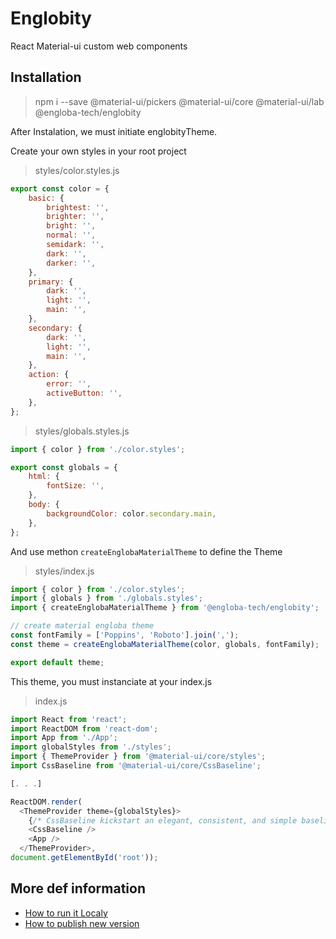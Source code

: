 # Englobity

React Material-ui custom web components

## Installation

> npm i --save @material-ui/pickers @material-ui/core @material-ui/lab @engloba-tech/englobity

After Instalation, we must initiate englobityTheme.

Create your own styles in your root project

> styles/color.styles.js

```js
export const color = {
	basic: {
		brightest: '',
		brighter: '',
		bright: '',
		normal: '',
		semidark: '',
		dark: '',
		darker: '',
	},
	primary: {
		dark: '',
		light: '',
		main: '',
	},
	secondary: {
		dark: '',
		light: '',
		main: '',
	},
	action: {
		error: '',
		activeButton: '',
	},
};
```

> styles/globals.styles.js

```js
import { color } from './color.styles';

export const globals = {
	html: {
		fontSize: '',
	},
	body: {
		backgroundColor: color.secondary.main,
	},
};
```

And use methon `createEnglobaMaterialTheme` to define the Theme

> styles/index.js

```js
import { color } from './color.styles';
import { globals } from './globals.styles';
import { createEnglobaMaterialTheme } from '@engloba-tech/englobity';

// create material engloba theme
const fontFamily = ['Poppins', 'Roboto'].join(',');
const theme = createEnglobaMaterialTheme(color, globals, fontFamily);

export default theme;
```

This theme, you must instanciate at your index.js

> index.js

```js
import React from 'react';
import ReactDOM from 'react-dom';
import App from './App';
import globalStyles from './styles';
import { ThemeProvider } from '@material-ui/core/styles';
import CssBaseline from '@material-ui/core/CssBaseline';

[. . .]

ReactDOM.render(
  <ThemeProvider theme={globalStyles}>
    {/* CssBaseline kickstart an elegant, consistent, and simple baseline to build upon. */}
    <CssBaseline />
    <App />
  </ThemeProvider>,
document.getElementById('root'));
```

## More def information

- [How to run it Localy](https://github.com/Engloba-Tech/englobity/readme/runItLocally.md)
- [How to publish new version](https://github.com/Engloba-Tech/englobity/readme/publishIt.md)
